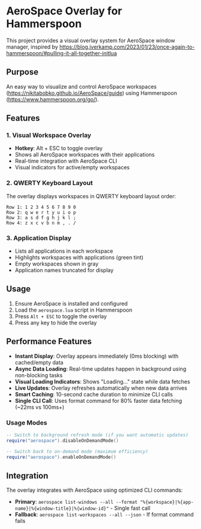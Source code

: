 # AeroSpace Overlay for Hammerspoon

This project provides a visual overlay system for AeroSpace window manager, inspired by https://blog.jverkamp.com/2023/01/23/once-again-to-hammerspoon/#pulling-it-all-together-initlua

## Purpose

An easy way to visualize and control AeroSpace workspaces (https://nikitabobko.github.io/AeroSpace/guide) using Hammerspoon (https://www.hammerspoon.org/go/).

## Features

### 1. Visual Workspace Overlay
- **Hotkey**: Alt + ESC to toggle overlay
- Shows all AeroSpace workspaces with their applications
- Real-time integration with AeroSpace CLI
- Visual indicators for active/empty workspaces

### 2. QWERTY Keyboard Layout
The overlay displays workspaces in QWERTY keyboard layout order:

```
Row 1: 1 2 3 4 5 6 7 8 9 0
Row 2: q w e r t y u i o p  
Row 3: a s d f g h j k l ;
Row 4: z x c v b n m , . /
```

### 3. Application Display
- Lists all applications in each workspace
- Highlights workspaces with applications (green tint)
- Empty workspaces shown in gray
- Application names truncated for display

## Usage

1. Ensure AeroSpace is installed and configured
2. Load the `aerospace.lua` script in Hammerspoon
3. Press `Alt + ESC` to toggle the overlay
4. Press any key to hide the overlay

## Performance Features
- **Instant Display**: Overlay appears immediately (0ms blocking) with cached/empty data
- **Async Data Loading**: Real-time updates happen in background using non-blocking tasks
- **Visual Loading Indicators**: Shows "Loading..." state while data fetches
- **Live Updates**: Overlay refreshes automatically when new data arrives
- **Smart Caching**: 10-second cache duration to minimize CLI calls
- **Single CLI Call**: Uses format command for 80% faster data fetching (~22ms vs 100ms+)

### Usage Modes
```lua
-- Switch to background refresh mode (if you want automatic updates)
require("aerospace").disableOnDemandMode()

-- Switch back to on-demand mode (maximum efficiency)
require("aerospace").enableOnDemandMode()
```

## Integration

The overlay integrates with AeroSpace using optimized CLI commands:
- **Primary**: `aerospace list-windows --all --format "%{workspace}|%{app-name}|%{window-title}|%{window-id}"` - Single fast call
- **Fallback**: `aerospace list-workspaces --all --json` - If format command fails

